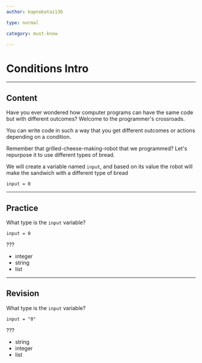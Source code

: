 ```yaml
---
author: kapnobatai136

type: normal

category: must-know

---
```


# Conditions Intro

---
## Content

Have you ever wondered how computer programs can have the same code but with different outcomes? Welcome to the programmer's crossroads.

You can write code in such a way that you get different outcomes or actions depending on a condition.

Remember that grilled-cheese-making-robot that we programmed? Let's repurpose it to use different types of bread.

We will create a variable named `input`, and based on its value the robot will make the sandwich with a different type of bread

```plain-text
input = 0
```

---
## Practice

What type is the `input` variable?

```plain-text
input = 0
```

???

- integer
- string
- list

---
## Revision

What type is the `input` variable?

```plain-text
input = "0"
```

???

- string
- integer
- list